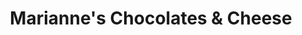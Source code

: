 ---
title: "Marianne's Chocolates & Cheese"
url: /austinburg/mariannes-chocolates-und-cheese/
shop: Käse
---